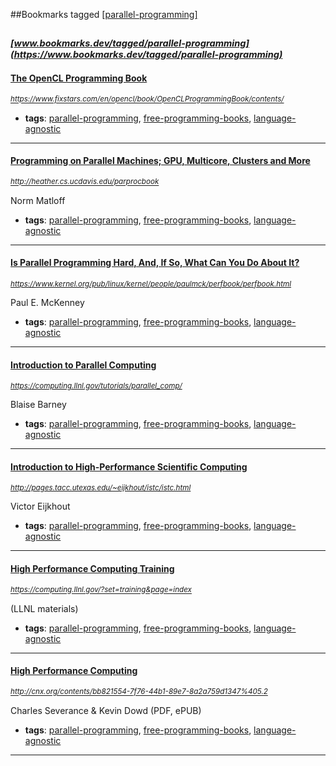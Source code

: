 ##Bookmarks tagged [[parallel-programming]](https://www.bookmarks.dev?q=[parallel-programming])

_<sup><sup>[www.bookmarks.dev/tagged/parallel-programming](https://www.bookmarks.dev/tagged/parallel-programming)</sup></sup>_
---
#### [The OpenCL Programming Book](https://www.fixstars.com/en/opencl/book/OpenCLProgrammingBook/contents/)
_<sup>https://www.fixstars.com/en/opencl/book/OpenCLProgrammingBook/contents/</sup>_

* **tags**: [parallel-programming](../tagged/parallel-programming.md), [free-programming-books](../tagged/free-programming-books.md), [language-agnostic](../tagged/language-agnostic.md)
---
#### [Programming on Parallel Machines; GPU, Multicore, Clusters and More](http://heather.cs.ucdavis.edu/parprocbook)
_<sup>http://heather.cs.ucdavis.edu/parprocbook</sup>_

Norm Matloff
* **tags**: [parallel-programming](../tagged/parallel-programming.md), [free-programming-books](../tagged/free-programming-books.md), [language-agnostic](../tagged/language-agnostic.md)
---
#### [Is Parallel Programming Hard, And, If So, What Can You Do About It?](https://www.kernel.org/pub/linux/kernel/people/paulmck/perfbook/perfbook.html)
_<sup>https://www.kernel.org/pub/linux/kernel/people/paulmck/perfbook/perfbook.html</sup>_

Paul E. McKenney
* **tags**: [parallel-programming](../tagged/parallel-programming.md), [free-programming-books](../tagged/free-programming-books.md), [language-agnostic](../tagged/language-agnostic.md)
---
#### [Introduction to Parallel Computing](https://computing.llnl.gov/tutorials/parallel_comp/)
_<sup>https://computing.llnl.gov/tutorials/parallel_comp/</sup>_

Blaise Barney
* **tags**: [parallel-programming](../tagged/parallel-programming.md), [free-programming-books](../tagged/free-programming-books.md), [language-agnostic](../tagged/language-agnostic.md)
---
#### [Introduction to High-Performance Scientific Computing](http://pages.tacc.utexas.edu/~eijkhout/istc/istc.html)
_<sup>http://pages.tacc.utexas.edu/~eijkhout/istc/istc.html</sup>_

Victor Eijkhout
* **tags**: [parallel-programming](../tagged/parallel-programming.md), [free-programming-books](../tagged/free-programming-books.md), [language-agnostic](../tagged/language-agnostic.md)
---
#### [High Performance Computing Training](https://computing.llnl.gov/?set=training&page=index)
_<sup>https://computing.llnl.gov/?set=training&page=index</sup>_

(LLNL materials)
* **tags**: [parallel-programming](../tagged/parallel-programming.md), [free-programming-books](../tagged/free-programming-books.md), [language-agnostic](../tagged/language-agnostic.md)
---
#### [High Performance Computing](http://cnx.org/contents/bb821554-7f76-44b1-89e7-8a2a759d1347%405.2)
_<sup>http://cnx.org/contents/bb821554-7f76-44b1-89e7-8a2a759d1347%405.2</sup>_

Charles Severance & Kevin Dowd (PDF, ePUB)
* **tags**: [parallel-programming](../tagged/parallel-programming.md), [free-programming-books](../tagged/free-programming-books.md), [language-agnostic](../tagged/language-agnostic.md)
---
